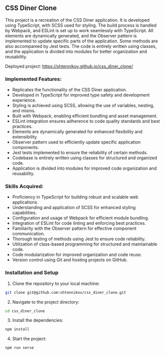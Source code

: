 ## CSS Diner Clone

This project is a recreation of the CSS Diner application. It is developed using TypeScript, with SCSS used for styling. The build process is handled by Webpack, and ESLint is set up to work seamlessly with TypeScript. All elements are dynamically generated, and the Observer pattern is implemented to update specific parts of the application. Some methods are also accompanied by Jest tests. The code is entirely written using classes, and the application is divided into modules for better organization and reusability.

Deployed project: https://shtennikov.github.io/css_diner_clone/

### Implemented Features:

 - Replicates the functionality of the CSS Diner application.
 - Developed in TypeScript for improved type safety and development experience.
 - Styling is achieved using SCSS, allowing the use of variables, nesting, and mixins.
 - Built with Webpack, enabling efficient bundling and asset management.
 - ESLint integration ensures adherence to code quality standards and best practices.
 - Elements are dynamically generated for enhanced flexibility and extensibility.
 - Observer pattern used to efficiently update specific application components.
 - Jest tests implemented to ensure the reliability of certain methods.
 - Codebase is entirely written using classes for structured and organized code.
 - Application is divided into modules for improved code organization and reusability.

### Skills Acquired:

 - Proficiency in TypeScript for building robust and scalable web applications.
 - Understanding and application of SCSS for enhanced styling capabilities.
 - Configuration and usage of Webpack for efficient module bundling.
 - Integration of ESLint for code linting and enforcing best practices.
 - Familiarity with the Observer pattern for effective component communication.
 - Thorough testing of methods using Jest to ensure code reliability.
 - Utilization of class-based programming for structured and maintainable code.
 - Code modularization for improved organization and code reuse.
 - Version control using Git and hosting projects on GitHub.

### Installation and Setup
 1. Clone the repository to your local machine:
  ```bash
  git clone git@github.com:shtennikov/css_diner_clone.git
  ```
 2. Navigate to the project directory:
  ```bash
  cd css_diner_clone
  ```
 3. Install the dependencies:
  ```bash
  npm install
  ```
 4. Start the project:
   ```bash
  npm run serve
  ```
